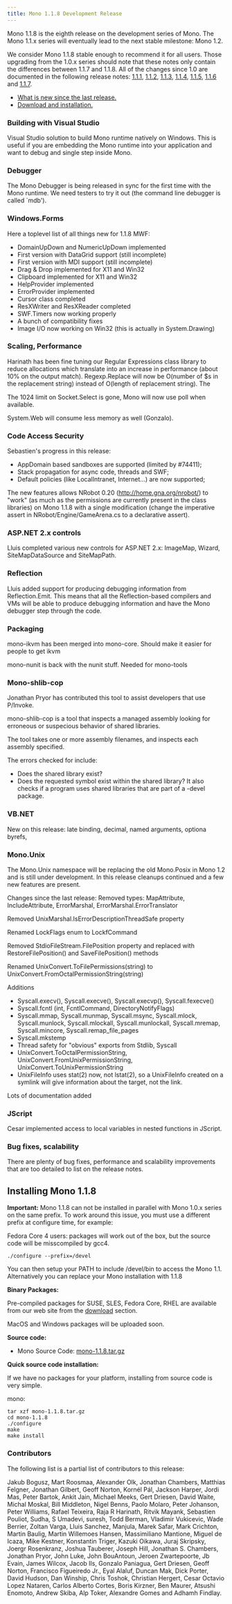 ```yaml
---
title: Mono 1.1.8 Development Release
---
```


Mono 1.1.8 is the eighth release on the development series of Mono. The Mono 1.1.x series will eventually lead to the next stable milestone: Mono 1.2.

We consider Mono 1.1.8 stable enough to recommend it for all users. Those upgrading from the 1.0.x series should note that these notes only contain the differences between 1.1.7 and 1.1.8. All of the changes since 1.0 are documented in the following release notes: [1.1.1](http://www.go-mono.com/archive/1.1.1), [1.1.2](http://www.go-mono.com/archive/1.1.2), [1.1.3](http://www.go-mono.com/archive/1.1.3), [1.1.4](http://www.go-mono.com/archive/1.1.4), [1.1.5](http://www.go-mono.com/archive/1.1.5), [1.1.6](http://www.go-mono.com/archive/1.1.6) and [1.1.7](http://www.go-mono.com/archive/1.1.7).

-   [What is new since the last release.](#new)
-   [Download and installation.](#install)

### Building with Visual Studio

Visual Studio solution to build Mono runtime natively on Windows. This is useful if you are embedding the Mono runtime into your application and want to debug and single step inside Mono.

### Debugger

The Mono Debugger is being released in sync for the first time with the Mono runtime. We need testers to try it out (the command line debugger is called \`mdb').

### Windows.Forms

Here a toplevel list of all things new for 1.1.8 MWF:

-   DomainUpDown and NumericUpDown implemented
-   First version with DataGrid support (still incomplete)
-   First version with MDI support (still incomplete)
-   Drag & Drop implemented for X11 and Win32
-   Clipboard implemented for X11 and Win32
-   HelpProvider implemented
-   ErrorProvider implemented
-   Cursor class completed
-   ResXWriter and ResXReader completed
-   SWF.Timers now working properly
-   A bunch of compatibility fixes
-   Image I/O now working on Win32 (this is actually in System.Drawing)

### Scaling, Performance

Harinath has been fine tuning our Regular Expressions class library to reduce allocations which translate into an increase in performance (about 10% on the output match). Regexp.Replace will now be O(number of \$s in the replacement string) instead of O(length of replacement string). The

The 1024 limit on Socket.Select is gone, Mono will now use poll when available.

System.Web will consume less memory as well (Gonzalo).

### Code Access Security

Sebastien's progress in this release:

-   AppDomain based sandboxes are supported (limited by \#74411);
-   Stack propagation for async code, threads and SWF;
-   Default policies (like LocalIntranet, Internet...) are now supported;

The new features allows NRobot 0.20 (http://home.gna.org/nrobot/) to "work" (as much as the permissions are currently present in the class libraries) on Mono 1.1.8 with a single modification (change the imperative assert in NRobot/Engine/GameArena.cs to a declarative assert).

### ASP.NET 2.x controls

Lluis completed various new controls for ASP.NET 2.x: ImageMap, Wizard, SiteMapDataSource and SiteMapPath.

### Reflection

Lluis added support for producing debugging information from Reflection.Emit. This means that all the Reflection-based compilers and VMs will be able to produce debugging information and have the Mono debugger step through the code.

### Packaging

mono-ikvm has been merged into mono-core. Should make it easier for people to get ikvm

mono-nunit is back with the nunit stuff. Needed for mono-tools

### Mono-shlib-cop

Jonathan Pryor has contributed this tool to assist developers that use P/Invoke.

mono-shlib-cop is a tool that inspects a managed assembly looking for erroneous or suspecious behavior of shared libraries.

The tool takes one or more assembly filenames, and inspects each assembly specified.

The errors checked for include:

-   Does the shared library exist?
-   Does the requested symbol exist within the shared library?
    It also checks if a program uses shared libraries that are part of a -devel package.

### VB.NET

New on this release: late binding, decimal, named arguments, optiona byrefs,

### Mono.Unix

The Mono.Unix namespace will be replacing the old Mono.Posix in Mono 1.2 and is still under development. In this release cleanups continued and a few new features are present.

Changes since the last release: Removed types: MapAttribute, IncludeAttribute, ErrorMarshal, ErrorMarshal.ErrorTranslator

Removed UnixMarshal.IsErrorDescriptionThreadSafe property

Renamed LockFlags enum to LockfCommand

Removed StdioFileStream.FilePosition property and replaced with RestoreFilePosition() and SaveFilePosition() methods

Renamed UnixConvert.ToFilePermissions(string) to UnixConvert.FromOctalPermissionString(string)

Additions

-   Syscall.execv(), Syscall.execve(), Syscall.execvp(), Syscall.fexecve()
-   Syscall.fcntl (int, FcntlCommand, DirectoryNotifyFlags)
-   Syscall.mmap, Syscall.munmap, Syscall.msync, Syscall.mlock, Syscall.munlock, Syscall.mlockall, Syscall.munlockall, Syscall.mremap, Syscall.mincore, Syscall.remap\_file\_pages
-   Syscall.mkstemp
-   Thread safety for "obvious" exports from Stdlib, Syscall
-   UnixConvert.ToOctalPermissionString, UnixConvert.FromUnixPermissionString, UnixConvert.ToUnixPermissionString
-   UnixFileInfo uses stat(2) now, not lstat(2), so a UnixFileInfo created on a symlink will give information about the target, not the link.

Lots of documentation added

### JScript

Cesar implemented access to local variables in nested functions in JScript.

### Bug fixes, scalability

There are plenty of bug fixes, performance and scalability improvements that are too detailed to list on the release notes.

Installing Mono 1.1.8
---------------------

**Important:** Mono 1.1.8 can not be installed in parallel with Mono 1.0.x series on the same prefix. To work around this issue, you must use a different prefix at configure time, for example:

Fedora Core 4 users: packages will work out of the box, but the source code will be misscompiled by gcc4.

``` shell
./configure --prefix=/devel
```

You can then setup your PATH to include /devel/bin to access the Mono 1.1. Alternatively you can replace your Mono installation with 1.1.8

**Binary Packages:**

Pre-compiled packages for SUSE, SLES, Fedora Core, RHEL are available from our web site from the [download](http://www.go-mono.com/download.html) section.

MacOS and Windows packages will be uploaded soon.

**Source code:**

-   Mono Source Code: [mono-1.1.8.tar.gz](http://go-mono.com/sources/mono-1.1/mono-1.1.8.tar.gz)

**Quick source code installation:**

If we have no packages for your platform, installing from source code is very simple.

mono:

``` shell
tar xzf mono-1.1.8.tar.gz
cd mono-1.1.8
./configure
make
make install
```

### Contributors

The following list is a partial list of contributors to this release:

Jakub Bogusz, Mart Roosmaa, Alexander Olk, Jonathan Chambers, Matthias Felgner, Jonathan Gilbert, Geoff Norton, Kornél Pál, Jackson Harper, Jordi Mas, Peter Bartok, Ankit Jain, Michael Meeks, Gert Driesen, David Waite, Michal Moskal, Bill Middleton, Nigel Benns, Paolo Molaro, Peter Johanson, Peter Williams, Rafael Teixeira, Raja R Harinath, Ritvik Mayank, Sebastien Pouliot, Sudha, S Umadevi, suresh, Todd Berman, Vladimir Vukicevic, Wade Berrier, Zoltan Varga, Lluis Sanchez, Manjula, Marek Safar, Mark Crichton, Martin Baulig, Martin Willemoes Hansen, Massimiliano Mantione, Miguel de Icaza, Mike Kestner, Konstantin Triger, Kazuki Oikawa, Juraj Skripsky, Joergr Rosenkranz, Joshua Tauberer, Joseph Hill, Jonathan S. Chambers, Jonathan Pryor, John Luke, John BouAntoun, Jeroen Zwartepoorte, Jb Evain, James Wilcox, Jacob Ils, Gonzalo Paniagua, Gert Driesen, Geoff Norton, Francisco Figueiredo Jr., Eyal Alaluf, Duncan Mak, Dick Porter, David Hudson, Dan Winship, Chris Toshok, Christian Hergert, Cesar Octavio Lopez Nataren, Carlos Alberto Cortes¸ Boris Kirzner, Ben Maurer, Atsushi Enomoto, Andrew Skiba, Alp Toker, Alexandre Gomes and Adhamh Findlay.
